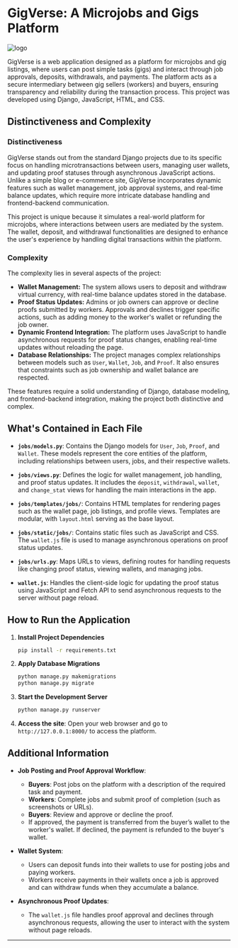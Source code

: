 

# GigVerse: A Microjobs and Gigs Platform

![logo](https://i.ibb.co/KF0RmZG/logo.png)


GigVerse is a web application designed as a platform for microjobs and gig listings, where users can post simple tasks (gigs) and interact through job approvals, deposits, withdrawals, and payments. The platform acts as a secure intermediary between gig sellers (workers) and buyers, ensuring transparency and reliability during the transaction process. This project was developed using Django, JavaScript, HTML, and CSS.

## Distinctiveness and Complexity

### Distinctiveness
GigVerse stands out from the standard Django projects due to its specific focus on handling microtransactions between users, managing user wallets, and updating proof statuses through asynchronous JavaScript actions. Unlike a simple blog or e-commerce site, GigVerse incorporates dynamic features such as wallet management, job approval systems, and real-time balance updates, which require more intricate database handling and frontend-backend communication.

This project is unique because it simulates a real-world platform for microjobs, where interactions between users are mediated by the system. The wallet, deposit, and withdrawal functionalities are designed to enhance the user's experience by handling digital transactions within the platform.
### Complexity
The complexity lies in several aspects of the project:

- **Wallet Management:** The system allows users to deposit and withdraw virtual currency, with real-time balance updates stored in the database.
- **Proof Status Updates:** Admins or job owners can approve or decline proofs submitted by workers. Approvals and declines trigger specific actions, such as adding money to the worker's wallet or refunding the job owner.
- **Dynamic Frontend Integration:** The platform uses JavaScript to handle asynchronous requests for proof status changes, enabling real-time updates without reloading the page.
- **Database Relationships:** The project manages complex relationships between models such as `User`, `Wallet`, `Job`, and `Proof`. It also ensures that constraints such as job ownership and wallet balance are respected.

These features require a solid understanding of Django, database modeling, and frontend-backend integration, making the project both distinctive and complex.

## What's Contained in Each File

- **`jobs/models.py`**: Contains the Django models for `User`, `Job`, `Proof`, and `Wallet`. These models represent the core entities of the platform, including relationships between users, jobs, and their respective wallets.
  
- **`jobs/views.py`**: Defines the logic for wallet management, job handling, and proof status updates. It includes the `deposit`, `withdrawal`, `wallet`, and `change_stat` views for handling the main interactions in the app.

- **`jobs/templates/jobs/`**: Contains HTML templates for rendering pages such as the wallet page, job listings, and profile views. Templates are modular, with `layout.html` serving as the base layout.

- **`jobs/static/jobs/`**: Contains static files such as JavaScript and CSS. The `wallet.js` file is used to manage asynchronous operations on proof status updates.

- **`jobs/urls.py`**: Maps URLs to views, defining routes for handling requests like changing proof status, viewing wallets, and managing jobs.

- **`wallet.js`**: Handles the client-side logic for updating the proof status using JavaScript and Fetch API to send asynchronous requests to the server without page reload.
  
## How to Run the Application

1. **Install Project Dependencies**

   ```bash
   pip install -r requirements.txt
   ```

2. **Apply Database Migrations**

   ```bash
   python manage.py makemigrations
   python manage.py migrate
   ```


3. **Start the Development Server**

   ```bash
   python manage.py runserver
   ```

4. **Access the site**:
   Open your web browser and go to `http://127.0.0.1:8000/` to access the platform.

## Additional Information

- **Job Posting and Proof Approval Workflow**:
   - **Buyers**: Post jobs on the platform with a description of the required task and payment.
   - **Workers**: Complete jobs and submit proof of completion (such as screenshots or URLs).
   - **Buyers**: Review and approve or decline the proof.
   - If approved, the payment is transferred from the buyer’s wallet to the worker's wallet. If declined, the payment is refunded to the buyer's wallet.
   
- **Wallet System**:
   - Users can deposit funds into their wallets to use for posting jobs and paying workers.
   - Workers receive payments in their wallets once a job is approved and can withdraw funds when they accumulate a balance.

- **Asynchronous Proof Updates**:
   - The `wallet.js` file handles proof approval and declines through asynchronous requests, allowing the user to interact with the system without page reloads.

---







